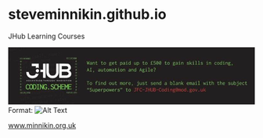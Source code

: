 # steveminnikin.github.io
JHub Learning Courses 

![JHub Banner](/JHub.jpg)
Format: ![Alt Text](url)

www.minnikin.org.uk
